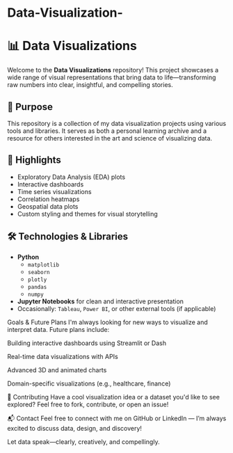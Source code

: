 # Data-Visualization-
# 📊 Data Visualizations

Welcome to the **Data Visualizations** repository! This project showcases a wide range of visual representations that bring data to life—transforming raw numbers into clear, insightful, and compelling stories.

## 🚀 Purpose

This repository is a collection of my data visualization projects using various tools and libraries. It serves as both a personal learning archive and a resource for others interested in the art and science of visualizing data.

## 📌 Highlights

- Exploratory Data Analysis (EDA) plots
- Interactive dashboards
- Time series visualizations
- Correlation heatmaps
- Geospatial data plots
- Custom styling and themes for visual storytelling

## 🛠 Technologies & Libraries

- **Python**
  - `matplotlib`
  - `seaborn`
  - `plotly`
  - `pandas`
  - `numpy`
- **Jupyter Notebooks** for clean and interactive presentation
- Occasionally: `Tableau`, `Power BI`, or other external tools (if applicable)

 Goals & Future Plans
I'm always looking for new ways to visualize and interpret data. Future plans include:

Building interactive dashboards using Streamlit or Dash

Real-time data visualizations with APIs

Advanced 3D and animated charts

Domain-specific visualizations (e.g., healthcare, finance)

🤝 Contributing
Have a cool visualization idea or a dataset you'd like to see explored? Feel free to fork, contribute, or open an issue!

📬 Contact
Feel free to connect with me on GitHub or LinkedIn — I’m always excited to discuss data, design, and discovery!

Let data speak—clearly, creatively, and compellingly.




